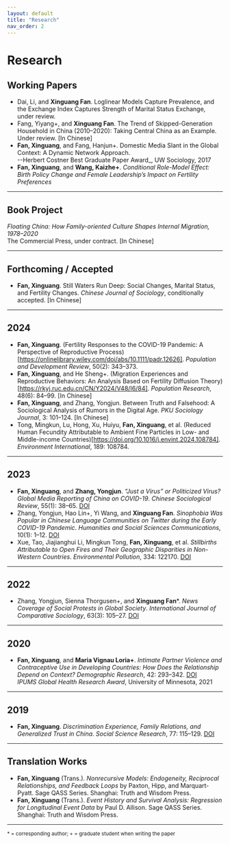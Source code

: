 ```yaml
---
layout: default
title: "Research"
nav_order: 2
---
```

<link href="https://fonts.googleapis.com/css2?family=Lora&family=Roboto:wght@500&display=swap" rel="stylesheet">
<link rel="stylesheet" href="assets/style.css">

# Research
## Working Papers

- Dai, Li, and **Xinguang Fan**. Loglinear Models Capture Prevalence, and the Exchange Index Captures Strength of Marital Status Exchange, under review.  
- Fang, Yiyang+, and **Xinguang Fan**. The Trend of Skipped-Generation Household in China (2010–2020): Taking Central China as an Example. Under review. [In Chinese]  
- **Fan, Xinguang**, and Fang, Hanjun+. Domestic Media Slant in the Global Context: A Dynamic Network Approach.  
  --Herbert Costner Best Graduate Paper Award_, UW Sociology, 2017  
- **Fan, Xinguang**, and **Wang, Kaizhe+**. *Conditional Role-Model Effect: Birth Policy Change and Female Leadership’s Impact on Fertility Preferences*

---

## Book Project

*Floating China: How Family-oriented Culture Shapes Internal Migration, 1978–2020*  
The Commercial Press, under contract. [In Chinese]

---

## Forthcoming / Accepted

- **Fan, Xinguang**. Still Waters Run Deep: Social Changes, Marital Status, and Fertility Changes. *Chinese Journal of Sociology*, conditionally accepted. [In Chinese]

---

## 2024

- **Fan, Xinguang**. (Fertility Responses to the COVID-19 Pandemic: A Perspective of Reproductive Process)[https://onlinelibrary.wiley.com/doi/abs/10.1111/padr.12626]. *Population and Development Review*, 50(2): 343–373.
- **Fan, Xinguang**, and He Sheng+. (Migration Experiences and Reproductive Behaviors: An Analysis Based on Fertility Diffusion Theory)[https://rkyj.ruc.edu.cn/CN/Y2024/V48/I6/84]. *Population Research*, 48(6): 84–99. [In Chinese]
- **Fan, Xinguang**, and Zhang, Yongjun. Between Truth and Falsehood: A Sociological Analysis of Rumors in the Digital Age. *PKU Sociology Journal*, 3: 101–124. [In Chinese]  
- Tong, Mingkun, Lu, Hong, Xu, Huiyu, **Fan, Xinguang**, et al. (Reduced Human Fecundity Attributable to Ambient Fine Particles in Low- and Middle-income Countries)[https://doi.org/10.1016/j.envint.2024.108784]. *Environment International*, 189: 108784.

---

## 2023

- **Fan, Xinguang**, and **Zhang, Yongjun**. *“Just a Virus” or Politicized Virus? Global Media Reporting of China on COVID-19*. *Chinese Sociological Review*, 55(1): 38–65. [DOI](https://doi.org/10.1080/21620555.2022.2116308)  
- Zhang, Yongjun, Hao Lin+, Yi Wang, and **Xinguang Fan**. *Sinophobia Was Popular in Chinese Language Communities on Twitter during the Early COVID-19 Pandemic*. *Humanities and Social Sciences Communications*, 10(1): 1–12. [DOI](https://doi.org/10.1057/s41599-023-01959-6)  
- Xue, Tao, Jiajianghui Li, Mingkun Tong, **Fan, Xinguang**, et al. *Stillbirths Attributable to Open Fires and Their Geographic Disparities in Non-Western Countries*. *Environmental Pollution*, 334: 122170. [DOI](https://doi.org/10.1016/j.envpol.2023.122170)

---

## 2022

- Zhang, Yongjun, Sienna Thorgusen+, and **Xinguang Fan***. *News Coverage of Social Protests in Global Society*. *International Journal of Comparative Sociology*, 63(3): 105–27. [DOI](https://doi.org/10.1177/00207152221085601)

---

## 2020

- **Fan, Xinguang**, and **Maria Vignau Loria+**. *Intimate Partner Violence and Contraceptive Use in Developing Countries: How Does the Relationship Depend on Context?* *Demographic Research*, 42: 293–342. [DOI](https://doi.org/10.4054/DemRes.2020.42.10)  
  _IPUMS Global Health Research Award_, University of Minnesota, 2021

---

## 2019

- **Fan, Xinguang**. *Discrimination Experience, Family Relations, and Generalized Trust in China*. *Social Science Research*, 77: 115–129. [DOI](https://doi.org/10.1016/j.ssresearch.2018.10.009)

---

## Translation Works

- **Fan, Xinguang** (Trans.). *Nonrecursive Models: Endogeneity, Reciprocal Relationships, and Feedback Loops* by Paxton, Hipp, and Marquart-Pyatt. Sage QASS Series. Shanghai: Truth and Wisdom Press.  
- **Fan, Xinguang** (Trans.). *Event History and Survival Analysis: Regression for Longitudinal Event Data* by Paul D. Allison. Sage QASS Series. Shanghai: Truth and Wisdom Press.

---

<sub>* = corresponding author; + = graduate student when writing the paper</sub>
